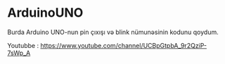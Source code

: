 # ArduinoUNO
Burda Arduino UNO-nun pin çıxışı və blink nümunəsinin kodunu qoydum.

Youtubbe : https://www.youtube.com/channel/UCBpGtpbA_9r2QziP-7sWp_A

